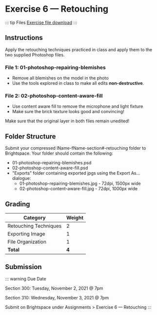 # Exercise 6 — Retouching

::: tip Files
[Exercise file download](https://drive.google.com/uc?export=download&id=1FnKPEyV0Q1VqDyin8cysheuK1uHgxli3)
:::

## Instructions

Apply the retouching techniques practiced in class and apply them to the two supplied Photoshop files.

### File 1: 01-photoshop-repairing-blemishes

- Remove all blemishes on the model in the photo
- Use the tools explored in class to make all edits **non-destructive**.

### File 2: 02-photoshop-content-aware-fill

- Use content aware fill to remove the microphone and light fixture
- Make sure the brick texture looks good and convincing!

Make sure that the original layer in both files remain unedited!

## Folder Structure

Submit your compressed lName-fName-section#-retouching folder to Brightspace. Your folder should contain the following:

- 01-photoshop-repairing-blemishes.psd
- 02-photoshop-content-aware-fill.psd
- "Exports" folder containing exported jpgs using the Export As... dialogue:
  - 01-photoshop-repairing-blemishes.jpg - 72dpi, 1500px wide
  - 02-photoshop-content-aware-fill.jpg - 72dpi, 1000px wide

## Grading

| Category              | Weight |
| --------------------- | ------ |
| Retouching Techniques | 2      |
| Exporting Image       | 1      |
| File Organization     | 1      |
| **Total**             | **4**  |

## Submission

::: warning Due Date

Section 300: Tuesday, November 2, 2021 @ 7pm

Section 310: Wednesday, November 3, 2021 @ 7pm

Submit on Brightspace under Assignments > Exercise 6 — Retouching
:::

